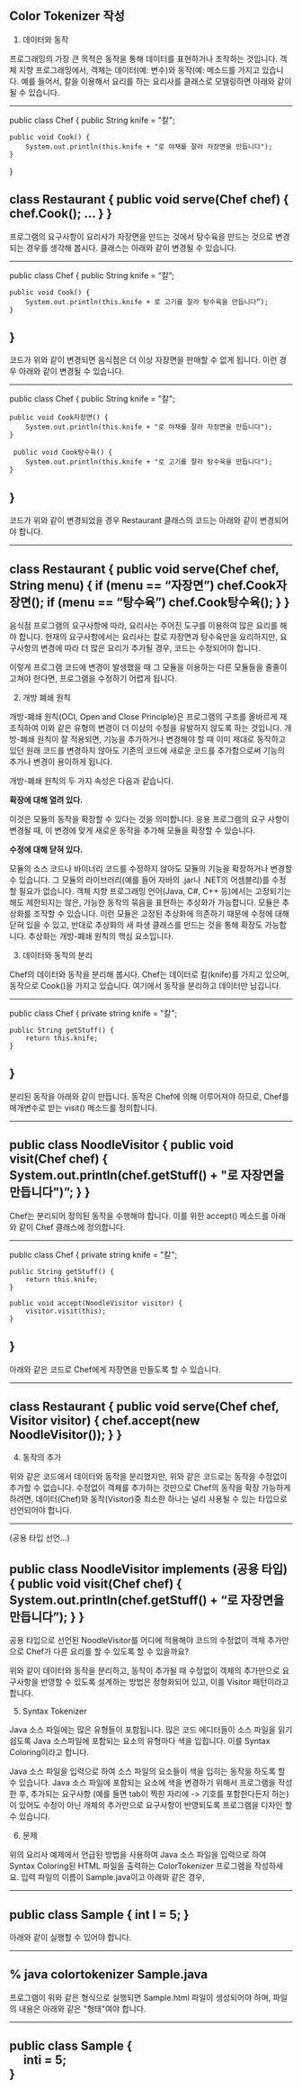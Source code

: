 Color Tokenizer 작성
---

 1. 데이터와 동작

프로그래밍의 가장 큰 목적은 동작을 통해 데이터를 표현하거나 조작하는 것입니다. 객체 지향 프로그래밍에서, 객체는 데이터(예: 변수)와 동작(예: 메소드를 가지고 있습니다. 예를 들어서, 칼을 이용해서 요리를 하는 요리사를 클래스로 모델링하면 아래와 같이 될 수 있습니다.

----
public class Chef {
    public String knife = "칼";

    public void Cook() {
        System.out.println(this.knife + "로 야채를 잘라 자장면을 만듭니다");
    }
}

class Restaurant {
    public void serve(Chef chef) {
        chef.Cook();
        ...
    }
}
----

프로그램의 요구사항이 요리사가 자장면을 만드는 것에서 탕수육을 만드는 것으로 변경되는 경우를 생각해 봅시다. 클래스는 아래와 같이 변경될 수 있습니다.

----
public class Chef {
    public String knife = “칼”;

    public void Cook() {
        System.out.println(this.knife + 로 고기를 잘라 탕수육을 만듭니다”);
    }
}
----

코드가 위와 같이 변경되면 음식점은 더 이상 자장면을 판매할 수 없게 됩니다. 이런 경우 아래와 같이 변경될 수 있습니다.

----
public class Chef {
    public String knife = "칼";

    public void Cook자장면() {
        System.out.println(this.knife + "로 야채를 잘라 자장면을 만듭니다");
    }

     public void Cook탕수육() {
        System.out.println(this.knife + "로 고기를 잘라 탕수육을 만듭니다");
    }
}
----

코드가 위와 같이 변경되었을 경우 Restaurant 클래스의 코드는 아래와 같이 변경되어야 합니다.

----
class Restaurant {
    public void serve(Chef chef, String menu) {
        if (menu == “자장면”) 
            chef.Cook자장면();
        if (menu == “탕수육”)
            chef.Cook탕수육();
    }
}
----

음식점 프로그램의 요구사항에 따라, 요리사는 주어진 도구를 이용하여 많은 요리를 해야 합니다. 현재의 요구사항에서는 요리사는 칼로 자장면과 탕수육만을 요리하지만, 요구사항의 변경에 따라 더 많은 요리가 추가될 경우, 코드는 수정되어야 합니다.

이렇게 프로그램 코드에 변경이 발생했을 때 그 모듈을 이용하는 다른 모듈들을 줄줄이 고쳐야 한다면, 프로그램을 수정하기 어렵게 됩니다. 

2. 개방 폐쇄 원칙

개방-폐쇄 원칙(OCI, Open and Close Principle)은 프로그램의 구조를 올바르게 재조직하여 이와 같은 유형의 변경이 더 이상의 수정을 유발하지 않도록 하는 것입니다. 개방-폐쇄 원칙이 잘 적용되면, 기능을 추가하거나 변경해야 할 때 이미 제대로 동작하고 있던 원래 코드를 변경하지 않아도 기존의 코드에 새로운 코드를 추가함으로써 기능의 추가나 변경이 용이하게 됩니다.

개방-폐쇄 원칙의 두 가지 속성은 다음과 같습니다.

**확장에 대해 열려 있다.**

이것은 모듈의 동작을 확장할 수 있다는 것을 의미합니다. 응용 프로그램의 요구 사항이 변경될 때, 이 변경에 맞게 새로운 동작을 추가해 모듈을 확장할 수 있습니다. 

**수정에 대해 닫혀 있다.**

모듈의 소스 코드나 바이너리 코드를 수정하지 않아도 모듈의 기능을 확장하거나 변경할 수 있습니다. 그 모듈의 라이브러리(예를 들어 자바의 .jar나 .NET의 어셈블리)를 수정할 필요가 없습니다.
객체 지향 프로그래밍 언어(Java, C#, C++ 등)에서는 고정되기는 해도 제한되지는 않은, 가능한 동작의 묶음을 표현하는 추상화가 가능합니다. 모듈은 추상화를 조작할 수 있습니다. 이런 모듈은 고정된 추상화에 의존하기 때문에 수정에 대해 닫혀 있을 수 있고, 반대로 추상화의 새 파생 클래스를 만드는 것을 통해 확장도 가능합니다. 추상화는 개방-폐쇄 원칙의 핵심 요소입니다.

3. 데이터와 동작의 분리

Chef의 데이터와 동작을 분리해 봅시다. Chef는 데이터로 칼(knife)를 가지고 있으며, 동작으로 Cook()을 가지고 있습니다. 여기에서 동작을 분리하고 데이터만 남깁니다.

----
public class Chef {
    private string knife = "칼";

    public String getStuff() {
        return this.knife;
    }
}
----

분리된 동작을 아래와 같이 만듭니다. 동작은 Chef에 의해 이루어져야 하므로, Chef를 매개변수로 받는 visit() 메소드를 정의합니다.

----
public class NoodleVisitor {
    public void visit(Chef chef) {
        System.out.println(chef.getStuff() + "로 자장면을 만듭니다")”;
    }
}
----

Chef는 분리되어 정의된 동작을 수행해야 합니다. 이를 위한 accept() 메소드를 아래와 같이 Chef 클래스에 정의합니다.

----
public class Chef {
    private string knife = "칼";

    public String getStuff() {
        return this.knife;
    }

    public void accept(NoodleVisitor visitor) {
        visitor.visit(this);
    }
}
----

아래와 같은 코드로 Chef에게 자장면을 만들도록 할 수 있습니다. 

----
class Restaurant {
    public void serve(Chef chef, Visitor visitor) {
        chef.accept(new NoodleVisitor());
    }
}
----

4. 동작의 추가

위와 같은 코드에서 데이터와 동작을 분리했지만, 위와 같은 코드로는 동작을 수정없이 추가할 수 없습니다. 수정없이 객체를 추가하는 것만으로 Chef의 동작을 확장 가능하게 하려면, 데이터(Chef)와 동작(Visitor)중 최소한 하나는 널리 사용될 수 있는 타입으로 선언되어야 합니다. 

----
(공용 타입 선언...)

public class NoodleVisitor implements (공용 타입) {
    public void visit(Chef chef) {
        System.out.println(chef.getStuff() + “로 자장면을 만듭니다”);
    }
}
----

공용 타입으로 선언된 NoodleVisitor를 어디에 적용해야 코드의 수정없이 객체 추가만으로 Chef가 다른 요리를 할 수 있도록 할 수 있을까요?

위와 같이 데이터와 동작을 분리하고, 동작이 추가될 때 수정없이 객체의 추가만으로 요구사항을 반영할 수 있도록 설계하는 방법은 정형화되어 있고, 이를 Visitor 패턴이라고 합니다.

5. Syntax Tokenizer 

Java 소스 파일에는 많은 유형들이 포함됩니다. 많은 코드 에디터들이 소스 파일을 읽기 쉽도록 Java 소스파일에 포함되는 요소의 유형마다 색을 입힙니다. 이를 Syntax Coloring이라고 합니다.

Java 소스 파일을 입력으로 하여 소스 파일의 요소들이 색을 입히는 동작을 하도록 할 수 있습니다. Java 소스 파일에 포함되는 요소에 색을 변경하기 위해서 프로그램을 작성한 후, 추가되는 요구사항 (예를 들면 tab이 찍힌 자리에 -> 기호를 포함한다든지 하는)이 있어도 수정이 아닌 개체의 추가만으로 요구사항이 반영되도록 프로그램을 디자인 할 수 있습니다.

6. 문제

위의 요리사 예제에서 언급된 방법을 사용하여 Java 소스 파일을 입력으로 하여 Syntax Coloring된 HTML 파일을 출력하는 ColorTokenizer 프로그램을 작성하세요.
입력 파일의 이름이 Sample.java이고 아래와 같은 경우,

----
public class Sample {
    int I = 5;
}
----

아래와 같이 실행할 수 있어야 합니다.

----
% java colortokenizer Sample.java
----

프로그램이 위와 같은 형식으로 실행되면 Sample.html 파일이 생성되어야 하며, 파일의 내용은 아래와 같은 "형태"여야 합니다.

----
<span style=”color:blue”>public</span> <span style=”color:blue”>class</span> Sample {<br> &nbsp;&nbsp;&nbsp;&nbsp; <span style=”color:blue”>int</span>i = 5; <br>}<br>
----

